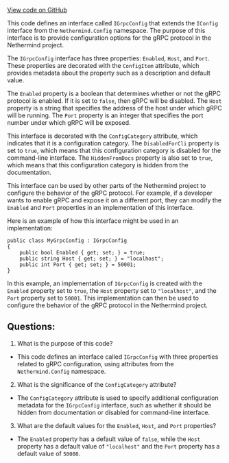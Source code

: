 [View code on GitHub](https://github.com/NethermindEth/nethermind/src/Nethermind/Nethermind.Grpc/IGrpcConfig.cs)

This code defines an interface called `IGrpcConfig` that extends the `IConfig` interface from the `Nethermind.Config` namespace. The purpose of this interface is to provide configuration options for the gRPC protocol in the Nethermind project. 

The `IGrpcConfig` interface has three properties: `Enabled`, `Host`, and `Port`. These properties are decorated with the `ConfigItem` attribute, which provides metadata about the property such as a description and default value. 

The `Enabled` property is a boolean that determines whether or not the gRPC protocol is enabled. If it is set to `false`, then gRPC will be disabled. The `Host` property is a string that specifies the address of the host under which gRPC will be running. The `Port` property is an integer that specifies the port number under which gRPC will be exposed. 

This interface is decorated with the `ConfigCategory` attribute, which indicates that it is a configuration category. The `DisabledForCli` property is set to `true`, which means that this configuration category is disabled for the command-line interface. The `HiddenFromDocs` property is also set to `true`, which means that this configuration category is hidden from the documentation. 

This interface can be used by other parts of the Nethermind project to configure the behavior of the gRPC protocol. For example, if a developer wants to enable gRPC and expose it on a different port, they can modify the `Enabled` and `Port` properties in an implementation of this interface. 

Here is an example of how this interface might be used in an implementation:

```
public class MyGrpcConfig : IGrpcConfig
{
    public bool Enabled { get; set; } = true;
    public string Host { get; set; } = "localhost";
    public int Port { get; set; } = 50001;
}
```

In this example, an implementation of `IGrpcConfig` is created with the `Enabled` property set to `true`, the `Host` property set to `"localhost"`, and the `Port` property set to `50001`. This implementation can then be used to configure the behavior of the gRPC protocol in the Nethermind project.
## Questions: 
 1. What is the purpose of this code?
- This code defines an interface called `IGrpcConfig` with three properties related to gRPC configuration, using attributes from the `Nethermind.Config` namespace.

2. What is the significance of the `ConfigCategory` attribute?
- The `ConfigCategory` attribute is used to specify additional configuration metadata for the `IGrpcConfig` interface, such as whether it should be hidden from documentation or disabled for command-line interface.

3. What are the default values for the `Enabled`, `Host`, and `Port` properties?
- The `Enabled` property has a default value of `false`, while the `Host` property has a default value of `"localhost"` and the `Port` property has a default value of `50000`.
